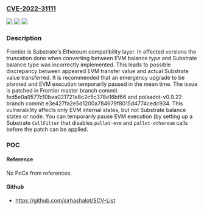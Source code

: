 ### [CVE-2022-31111](https://cve.mitre.org/cgi-bin/cvename.cgi?name=CVE-2022-31111)
![](https://img.shields.io/static/v1?label=Product&message=frontier&color=blue)
![](https://img.shields.io/static/v1?label=Version&message=n%2Fa&color=blue)
![](https://img.shields.io/static/v1?label=Vulnerability&message=CWE-670%3A%20Always-Incorrect%20Control%20Flow%20Implementation&color=brighgreen)

### Description

Frontier is Substrate's Ethereum compatibility layer. In affected versions the truncation done when converting between EVM balance type and Substrate balance type was incorrectly implemented. This leads to possible discrepancy between appeared EVM transfer value and actual Substrate value transferred. It is recommended that an emergency upgrade to be planned and EVM execution temporarily paused in the mean time. The issue is patched in Frontier master branch commit fed5e0a9577c10bea021721e8c2c5c378e16bf66 and polkadot-v0.9.22 branch commit e3e427fa2e5d1200a784679f8015d4774cedc934. This vulnerability affects only EVM internal states, but not Substrate balance states or node. You can temporarily pause EVM execution (by setting up a Substrate `CallFilter` that disables `pallet-evm` and `pallet-ethereum` calls before the patch can be applied.

### POC

#### Reference
No PoCs from references.

#### Github
- https://github.com/sirhashalot/SCV-List

